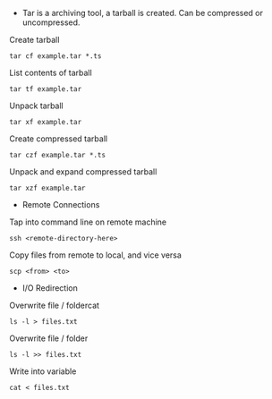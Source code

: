- Tar is a archiving tool, a tarball is created. Can be compressed or uncompressed.

Create tarball
```
tar cf example.tar *.ts
```

List contents of tarball
```
tar tf example.tar
```

Unpack tarball
```
tar xf example.tar
```

Create compressed tarball
```
tar czf example.tar *.ts
```

Unpack and expand compressed tarball
```
tar xzf example.tar
```

- Remote Connections

Tap into command line on remote machine
```
ssh <remote-directory-here>
```

Copy files from remote to local, and vice versa
```
scp <from> <to>
```

- I/O Redirection

Overwrite file / foldercat
```
ls -l > files.txt
```

Overwrite file / folder
```
ls -l >> files.txt
```

Write into variable
```
cat < files.txt
```